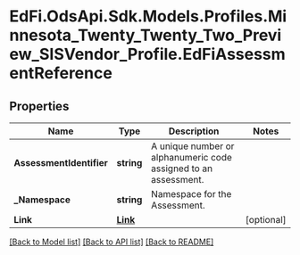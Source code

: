 # EdFi.OdsApi.Sdk.Models.Profiles.Minnesota_Twenty_Twenty_Two_Preview_SISVendor_Profile.EdFiAssessmentReference
## Properties

Name | Type | Description | Notes
------------ | ------------- | ------------- | -------------
**AssessmentIdentifier** | **string** | A unique number or alphanumeric code assigned to an assessment. | 
**_Namespace** | **string** | Namespace for the Assessment. | 
**Link** | [**Link**](Link.md) |  | [optional] 

[[Back to Model list]](../README.md#documentation-for-models) [[Back to API list]](../README.md#documentation-for-api-endpoints) [[Back to README]](../README.md)

